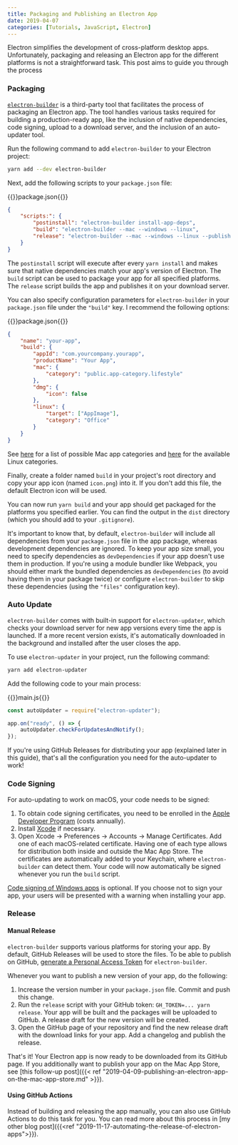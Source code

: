 ```yaml
---
title: Packaging and Publishing an Electron App
date: 2019-04-07
categories: [Tutorials, JavaScript, Electron]
---
```


Electron simplifies the development of cross-platform desktop apps. Unfortunately, packaging and releasing an Electron app for the different platforms is not a straightforward task. This post aims to guide you through the process

<!--more-->

### Packaging

[`electron-builder`](https://github.com/electron-userland/electron-builder) is a third-party tool that facilitates the process of packaging an Electron app. The tool handles various tasks required for building a production-ready app, like the inclusion of native dependencies, code signing, upload to a download server, and the inclusion of an auto-updater tool.

Run the following command to add `electron-builder` to your Electron project:

```sh
yarn add --dev electron-builder
```

Next, add the following scripts to your `package.json` file:

{{<file-name>}}package.json{{</file-name>}}

```json
{
	"scripts:": {
		"postinstall": "electron-builder install-app-deps",
		"build": "electron-builder --mac --windows --linux",
		"release": "electron-builder --mac --windows --linux --publish always"
	}
}
```

The `postinstall` script will execute after every `yarn install` and makes sure that native dependencies match your app's version of Electron. The `build` script can be used to package your app for all specified platforms. The `release` script builds the app and publishes it on your download server.

You can also specify configuration parameters for `electron-builder` in your `package.json` file under the `"build"` key. I recommend the following options:

{{<file-name>}}package.json{{</file-name>}}

```json
{
	"name": "your-app",
	"build": {
		"appId": "com.yourcompany.yourapp",
		"productName": "Your App",
		"mac": {
			"category": "public.app-category.lifestyle"
		},
		"dmg": {
			"icon": false
		},
		"linux": {
			"target": ["AppImage"],
			"category": "Office"
		}
	}
}
```

See [here](https://developer.apple.com/library/archive/documentation/General/Reference/InfoPlistKeyReference/Articles/LaunchServicesKeys.html#//apple_ref/doc/uid/TP40009250-SW8) for a list of possible Mac app categories and [here](https://specifications.freedesktop.org/menu-spec/latest/apa.html#main-category-registry) for the available Linux categories.

Finally, create a folder named `build` in your project's root directory and copy your app icon (named `icon.png`) into it. If you don't add this file, the default Electron icon will be used.

You can now run `yarn build` and your app should get packaged for the platforms you specified earlier. You can find the output in the `dist` directory (which you should add to your `.gitignore`).

It's important to know that, by default, `electron-builder` will include all dependencies from your `package.json` file in the app package, whereas development dependencies are ignored. To keep your app size small, you need to specify dependencies as `devDependencies` if your app doesn't use them in production. If you're using a module bundler like Webpack, you should either mark the bundled dependencies as `devDependencies` (to avoid having them in your package twice) or configure `electron-builder` to skip these dependencies (using the `"files"` configuration key).

### Auto Update

`electron-builder` comes with built-in support for `electron-updater`, which checks your download server for new app versions every time the app is launched. If a more recent version exists, it's automatically downloaded in the background and installed after the user closes the app.

To use `electron-updater` in your project, run the following command:

```sh
yarn add electron-updater
```

Add the following code to your main process:

{{<file-name>}}main.js{{</file-name>}}

```js
const autoUpdater = require("electron-updater");

app.on("ready", () => {
	autoUpdater.checkForUpdatesAndNotify();
});
```

If you're using GitHub Releases for distributing your app (explained later in this guide), that's all the configuration you need for the auto-updater to work!

### Code Signing

For auto-updating to work on macOS, your code needs to be signed:

1. To obtain code signing certificates, you need to be enrolled in the [Apple Developer Program](https://developer.apple.com/programs) (costs annually).
2. Install [Xcode](https://developer.apple.com/xcode) if necessary.
3. Open Xcode → Preferences → Accounts → Manage Certificates. Add one of each macOS-related certificate. Having one of each type allows for distribution both inside and outside the Mac App Store. The certificates are automatically added to your Keychain, where `electron-builder` can detect them. Your code will now automatically be signed whenever you run the `build` script.

[Code signing of Windows apps](https://www.electron.build/code-signing#windows) is optional. If you choose not to sign your app, your users will be presented with a warning when installing your app.

### Release

#### Manual Release

`electron-builder` supports various platforms for storing your app. By default, GitHub Releases will be used to store the files. To be able to publish on GitHub, [generate a Personal Access Token](https://github.com/settings/tokens) for `electron-builder`.

Whenever you want to publish a new version of your app, do the following:

1. Increase the version number in your `package.json` file. Commit and push this change.
2. Run the `release` script with your GitHub token: `GH_TOKEN=... yarn release`. Your app will be built and the packages will be uploaded to GitHub. A release draft for the new version will be created.
3. Open the GitHub page of your repository and find the new release draft with the download links for your app. Add a changelog and publish the release.

That's it! Your Electron app is now ready to be downloaded from its GitHub page. If you additionally want to publish your app on the Mac App Store, see [this follow-up post]({{< ref "2019-04-09-publishing-an-electron-app-on-the-mac-app-store.md" >}}).

#### Using GitHub Actions

Instead of building and releasing the app manually, you can also use GitHub Actions to do this task for you. You can read more about this process in [my other blog post]({{<ref "2019-11-17-automating-the-release-of-electron-apps">}}).

